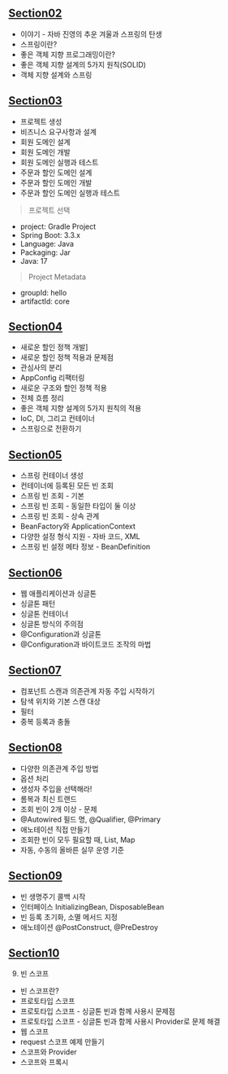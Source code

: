 ## [Section02](https://github.com/iieunji023/spring-core/blob/main/%EC%84%B9%EC%85%9802.md)
- 이야기 - 자바 진영의 추운 겨울과 스프링의 탄생 
- 스프링이란? 
- 좋은 객체 지향 프로그래밍이란? 
- 좋은 객체 지향 설계의 5가지 원칙(SOLID)
- 객체 지향 설계와 스프링

## [Section03](https://github.com/iieunji023/spring-core/blob/main/%EC%84%B9%EC%85%9803.md)
- 프로젝트 생성 
- 비즈니스 요구사항과 설계 
- 회원 도메인 설계
- 회원 도메인 개발
- 회원 도메인 실행과 테스트
- 주문과 할인 도메인 설계
- 주문과 할인 도메인 개발
- 주문과 할인 도메인 실행과 테스트

> 프로젝트 선택
- project: Gradle Project
- Spring Boot: 3.3.x
- Language: Java
- Packaging: Jar
- Java: 17

> Project Metadata
- groupId: hello
- artifactId: core

## [Section04](https://github.com/iieunji023/spring-core/blob/main/%EC%84%B9%EC%85%9804.md)
- 새로운 할인 정책 개발]
- 새로운 할인 정책 적용과 문제점
- 관심사의 분리
- AppConfig 리팩터링
- 새로운 구조와 할인 정책 적용
- 전체 흐름 정리
- 좋은 객체 지향 설계의 5가지 원칙의 적용
- IoC, DI, 그리고 컨테이너
- 스프링으로 전환하기

## [Section05](https://github.com/iieunji023/spring-core/blob/main/%EC%84%B9%EC%85%9805.md)
- 스프링 컨테이너 생성
- 컨테이너에 등록된 모든 빈 조회
- 스프링 빈 조회 - 기본
- 스프링 빈 조회 - 동일한 타입이 둘 이상
- 스프링 빈 조회 - 상속 관계
- BeanFactory와 ApplicationContext
- 다양한 설정 형식 지원 - 자바 코드, XML
- 스프링 빈 설정 메타 정보 - BeanDefinition

## [Section06](https://github.com/iieunji023/spring-core/blob/main/%EC%84%B9%EC%85%9806.md)
- 웹 애플리케이션과 싱글톤
- 싱글톤 패턴
- 싱글톤 컨테이너
- 싱글톤 방식의 주의점
- @Configuration과 싱글톤
- @Configuration과 바이트코드 조작의 마법

## [Section07](https://github.com/iieunji023/spring-core/blob/main/%EC%84%B9%EC%85%9807.md)
- 컴포넌트 스캔과 의존관계 자동 주입 시작하기
- 탐색 위치와 기본 스캔 대상
- 필터
- 중복 등록과 충돌

## [Section08](https://github.com/iieunji023/spring-core/blob/main/%EC%84%B9%EC%85%9808.md)
- 다양한 의존관계 주입 방법
- 옵션 처리
- 생성자 주입을 선택해라! 
- 롬복과 최신 트랜드
- 조회 빈이 2개 이상 - 문제
- @Autowired 필드 명, @Qualifier, @Primary
- 애노테이션 직접 만들기
- 조회한 빈이 모두 필요할 때, List, Map
- 자동, 수동의 올바른 실무 운영 기준

## [Section09](https://github.com/iieunji023/spring-core/blob/main/%EC%84%B9%EC%85%9809.md)
- 빈 생명주기 콜백 시작
- 인터페이스 InitializingBean, DisposableBean
- 빈 등록 초기화, 소멸 메서드 지정
- 애노테이션 @PostConstruct, @PreDestroy

## [Section10](https://github.com/iieunji023/spring-core/blob/main/%EC%84%B9%EC%85%9810.md)
9. 빈 스코프
- 빈 스코프란?
- 프로토타입 스코프
- 프로토타입 스코프 - 싱글톤 빈과 함께 사용시 문제점
- 프로토타입 스코프 - 싱글톤 빈과 함께 사용시 Provider로 문제 해결
- 웹 스코프
- request 스코프 예제 만들기
- 스코프와 Provider
- 스코프와 프록시